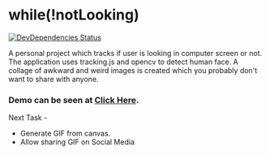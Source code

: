 # while(!notLooking)
[![DevDependencies Status](http://img.shields.io/david/dev/eduardolundgren/tracking.js.svg?style=flat)](https://david-dm.org/eduardolundgren/tracking.js#info=devDependencies)

A personal project which tracks if user is looking in computer screen or not.
The application uses tracking.js and opencv to detect human face.
A collage of awkward and weird images is created which you probably don't want
to share with anyone.

### Demo can be seen at [Click Here](https://himanshu-dixit.github.io/while-youNotLooking/demo/index.html).

Next Task - 
* Generate GIF from canvas.
* Allow sharing GIF on Social Media
          
